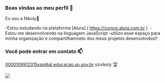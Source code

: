 ### Boas vindas ao meu perfil 💛

Eu sou a Nikoly🥇

-Estou estudando na plataforma [Alura].( https://cursos.alura.com.br ).
-Estou me desenvolvendo na linguagem JavaScript
-utilizo esse espaço para minha organização e compartilhamneto dos meus projetos desenvolvidos!!



### Você pode entrar em contato 📫


0000109912315xsp@al.educacao.sp.gov.br
sznikoly 🏆



![](https://images.app.goo.gl/f3adJfg9P9QfjuLf7)
